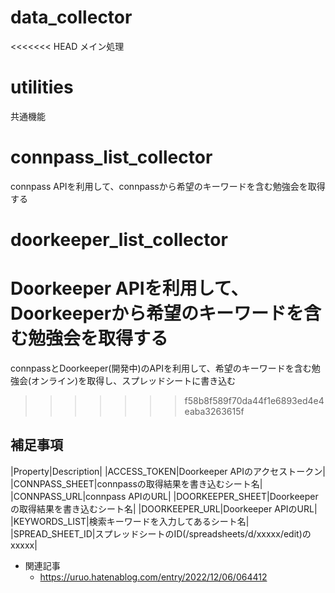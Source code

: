 # data_collector
<<<<<<< HEAD
メイン処理

# utilities
共通機能

# connpass_list_collector
connpass APIを利用して、connpassから希望のキーワードを含む勉強会を取得する

# doorkeeper_list_collector
Doorkeeper APIを利用して、Doorkeeperから希望のキーワードを含む勉強会を取得する
=======
connpassとDoorkeeper(開発中)のAPIを利用して、希望のキーワードを含む勉強会(オンライン)を取得し、スプレッドシートに書き込む
>>>>>>> f58b8f589f70da44f1e6893ed4e4eaba3263615f

## 補足事項

|Property|Description|
|ACCESS_TOKEN|Doorkeeper APIのアクセストークン|
|CONNPASS_SHEET|connpassの取得結果を書き込むシート名|
|CONNPASS_URL|connpass APIのURL|
|DOORKEEPER_SHEET|Doorkeeperの取得結果を書き込むシート名|
|DOORKEEPER_URL|Doorkeeper APIのURL|
|KEYWORDS_LIST|検索キーワードを入力してあるシート名|
|SPREAD_SHEET_ID|スプレッドシートのID(/spreadsheets/d/xxxxx/edit)のxxxxx|
- 関連記事
  - https://uruo.hatenablog.com/entry/2022/12/06/064412
